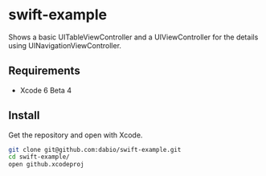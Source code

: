 # swift-example

Shows a basic UITableViewController and a UIViewController for the details using UINavigationViewController.

## Requirements

* Xcode 6 Beta 4

## Install

Get the repository and open with Xcode.

```bash
git clone git@github.com:dabio/swift-example.git
cd swift-example/
open github.xcodeproj
```
